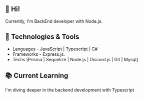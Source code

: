 ## :wave: Hi! 

Currently, I'm BackEnd developer with Node.js.

## :wrench: Technologies & Tools

- Languages - JavaScript | Typescript | C#
- Frameworks - Express.js.
- Techs [Prisma | Sequelize | Node.js | Discord.js | Git | Mysql]

## :books: Current Learning

I'm diving deeper in the backend development with Typescript

<!---
IvoCorrea/IvoCorrea is a ✨ special ✨ repository because its `README.md` (this file) appears on your GitHub profile.
You can click the Preview link to take a look at your changes. 👋 👀 🌱
--->

